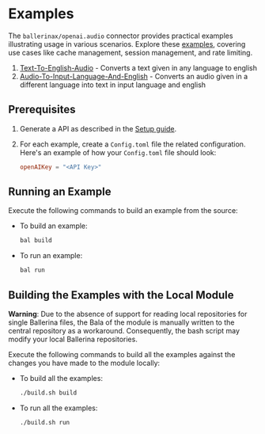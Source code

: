 # Examples

The `ballerinax/openai.audio` connector provides practical examples illustrating usage in various scenarios. Explore these [examples](https://github.com/ballerina-platform/module-ballerinax-openai.audio/tree/main/examples), covering use cases like cache management, session management, and rate limiting.

1. [Text-To-English-Audio](https://github.com/ballerina-platform/module-ballerinax-openai.audio/tree/main/examples/Text-To-English-Audio) - Converts a text given in any language to english
2. [Audio-To-Input-Language-And-English](https://github.com/ballerina-platform/module-ballerinax-openai.audio/tree/main/examples/Audio-To-English-Audio) - Converts an audio given in a different language into text in input language and english

## Prerequisites

1. Generate a API as described in the [Setup guide](https://central.ballerina.io/ballerinax/openai.audio/latest#setup-guide).

2. For each example, create a `Config.toml` file the related configuration. Here's an example of how your `Config.toml` file should look:

    ```toml
    openAIKey = "<API Key>"
    ```

## Running an Example

Execute the following commands to build an example from the source:

* To build an example:

    ```bash
    bal build
    ```

* To run an example:

    ```bash
    bal run
    ```

## Building the Examples with the Local Module

**Warning**: Due to the absence of support for reading local repositories for single Ballerina files, the Bala of the module is manually written to the central repository as a workaround. Consequently, the bash script may modify your local Ballerina repositories.

Execute the following commands to build all the examples against the changes you have made to the module locally:

* To build all the examples:

    ```bash
    ./build.sh build
    ```

* To run all the examples:

    ```bash
    ./build.sh run
    ```
